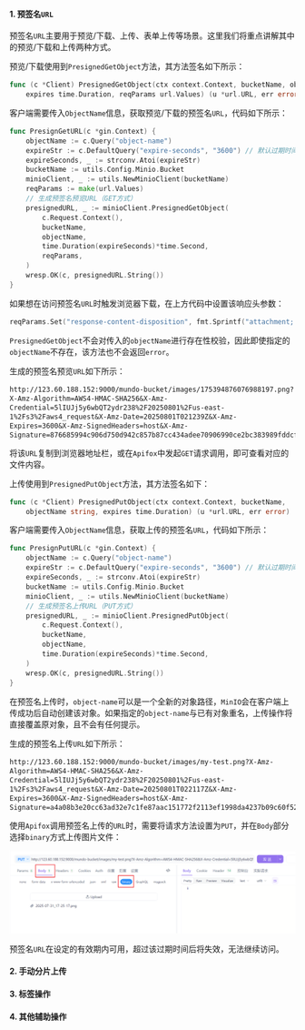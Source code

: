 #### 1. 预签名`URL`

预签名`URL`主要用于预览/下载、上传、表单上传等场景。这里我们将重点讲解其中的预览/下载和上传两种方式。

预览/下载使用到`PresignedGetObject`方法，其方法签名如下所示：

```go
func (c *Client) PresignedGetObject(ctx context.Context, bucketName, objectName string,
	expires time.Duration, reqParams url.Values) (u *url.URL, err error)
```

客户端需要传入`ObjectName`信息，获取预览/下载的预签名`URL`，代码如下所示：

```go
func PresignGetURL(c *gin.Context) {
	objectName := c.Query("object-name")
	expireStr := c.DefaultQuery("expire-seconds", "3600") // 默认过期时间：1小时
	expireSeconds, _ := strconv.Atoi(expireStr)
	bucketName := utils.Config.Minio.Bucket
	minioClient, _ := utils.NewMinioClient(bucketName)
	reqParams := make(url.Values)
	// 生成预签名预览URL（GET方式）
	presignedURL, _ := minioClient.PresignedGetObject(
		c.Request.Context(),
		bucketName,
		objectName,
		time.Duration(expireSeconds)*time.Second,
		reqParams,
	)
	wresp.OK(c, presignedURL.String())
}
```

如果想在访问预签名`URL`时触发浏览器下载，在上方代码中设置该响应头参数：

```go
reqParams.Set("response-content-disposition", fmt.Sprintf("attachment; filename=%s", path.Base(objectName)))
```

`PresignedGetObject`不会对传入的`objectName`进行存在性校验，因此即使指定的`objectName`不存在，该方法也不会返回`error`。

生成的预签名预览`URL`如下所示：

```http
http://123.60.188.152:9000/mundo-bucket/images/175394876076988197.png?X-Amz-Algorithm=AWS4-HMAC-SHA256&X-Amz-Credential=5lIUJj5y6wbQT2ydr238%2F20250801%2Fus-east-1%2Fs3%2Faws4_request&X-Amz-Date=20250801T021239Z&X-Amz-Expires=3600&X-Amz-SignedHeaders=host&X-Amz-Signature=876685994c906d750d942c857b87cc434adee70906990ce2bc383989fddcf20c
```

将该`URL`复制到浏览器地址栏，或在`Apifox`中发起`GET`请求调用，即可查看对应的文件内容。

上传使用到`PresignedPutObject`方法，其方法签名如下：

```go
func (c *Client) PresignedPutObject(ctx context.Context, bucketName,
	objectName string, expires time.Duration) (u *url.URL, err error)
```

客户端需要传入`ObjectName`信息，获取上传的预签名`URL`，代码如下所示：

```go
func PresignPutURL(c *gin.Context) {
	objectName := c.Query("object-name")
	expireStr := c.DefaultQuery("expire-seconds", "3600") // 默认过期时间：1小时
	expireSeconds, _ := strconv.Atoi(expireStr)
	bucketName := utils.Config.Minio.Bucket
	minioClient, _ := utils.NewMinioClient(bucketName)
	// 生成预签名上传URL（PUT方式）
	presignedURL, _ := minioClient.PresignedPutObject(
		c.Request.Context(),
		bucketName,
		objectName,
		time.Duration(expireSeconds)*time.Second,
	)
	wresp.OK(c, presignedURL.String())
}
```

在预签名上传时，`object-name`可以是一个全新的对象路径，`MinIO`会在客户端上传成功后自动创建该对象。如果指定的`object-name`与已有对象重名，上传操作将直接覆盖原对象，且不会有任何提示。

生成的预签名上传`URL`如下所示：

```http
http://123.60.188.152:9000/mundo-bucket/images/my-test.png?X-Amz-Algorithm=AWS4-HMAC-SHA256&X-Amz-Credential=5lIUJj5y6wbQT2ydr238%2F20250801%2Fus-east-1%2Fs3%2Faws4_request&X-Amz-Date=20250801T022117Z&X-Amz-Expires=3600&X-Amz-SignedHeaders=host&X-Amz-Signature=a4a08b3e20cc63ad32e7c1fe87aac151772f2113ef1998da4237b09c60f52b0d
```

使用`Apifox`调用预签名上传的`URL`时，需要将请求方法设置为`PUT`，并在`Body`部分选择`binary`方式上传图片文件：

<img src="image/image-20250801102656860.png" alt="image-20250801102656860" style="zoom:50%;" />

预签名`URL`在设定的有效期内可用，超过该过期时间后将失效，无法继续访问。

#### 2. 手动分片上传

#### 3. 标签操作

#### 4. 其他辅助操作
